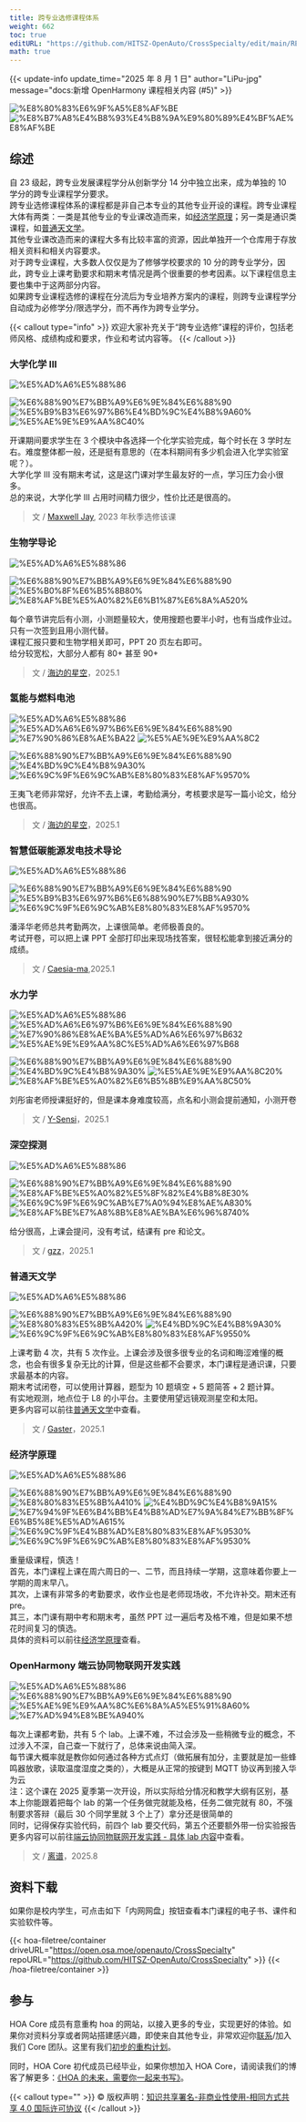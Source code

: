 ```yaml
---
title: 跨专业选修课程体系
weight: 662
toc: true
editURL: "https://github.com/HITSZ-OpenAuto/CrossSpecialty/edit/main/README.md"
math: true
---
```


{{< update-info update_time="2025 年 8 月 1 日" author="LiPu-jpg" message="docs:新增 OpenHarmony 课程相关内容 (#5)" >}}


<!--
1. 通过 [Shields.io](https://shields.io/) 生成如下的徽章，标注课程的基本信息。
2. 请根据课程的具体内容增删仓库的子文件夹。子文件夹建议使用小写英文，并且添加 README.md。
3. 关于课程的描述可以不止以下几个方面，酌情增删。
4. hoa.moe 生成本课程对应页面后，请将页面链接复制到 GitHub 仓库的 About/Website 中。
5. 可以在 GitHub 页面的 About/Topics 中为课程添加话题名称。
-->

<div class="img-div hx-mt-4 hx-flex-row hx-justify-start hx-items-center">

![%E8%80%83%E6%9F%A5%E8%AF%BE](https://img.shields.io/badge/%E8%80%83%E6%9F%A5%E8%AF%BE-green)
![%E8%B7%A8%E4%B8%93%E4%B8%9A%E9%80%89%E4%BF%AE%E8%AF%BE](https://img.shields.io/badge/%E8%B7%A8%E4%B8%93%E4%B8%9A%E9%80%89%E4%BF%AE%E8%AF%BE-lightskyblue)

</div>

## 综述

自 23 级起，跨专业发展课程学分从创新学分 14 分中独立出来，成为单独的 10 学分的跨专业课程学分要求。<br>
跨专业选修课程体系的课程都是非自己本专业的其他专业开设的课程。跨专业课程大体有两类：一类是其他专业的专业课改造而来，如[经济学原理](https://hoa.moe/docs/cross-specialty/chem1012/)；另一类是通识类课程，如[普通天文学](https://hoa.moe/docs/cross-specialty/spst1004/)。<br>
其他专业课改造而来的课程大多有比较丰富的资源，因此单独开一个仓库用于存放相关资料和相关内容要求。<br>
对于跨专业课程，大多数人仅仅是为了修够学校要求的 10 分的跨专业学分，因此，跨专业上课考勤要求和期末考情况是两个很重要的参考因素。以下课程信息主要也集中于这两部分内容。<br>
如果跨专业课程选修的课程在分流后为专业培养方案内的课程，则跨专业课程学分自动成为必修学分/限选学分，而不再作为跨专业学分。

{{< callout type="info" >}}
  欢迎大家补充关于“跨专业选修”课程的评价，包括老师风格、成绩构成和要求，作业和考试内容等。
{{< /callout >}}

### 大学化学 III

<div class="img-div hx-mt-4 hx-flex-row hx-justify-start hx-items-center">

![%E5%AD%A6%E5%88%86](https://img.shields.io/badge/%E5%AD%A6%E5%88%86-2-moccasin)

![%E6%88%90%E7%BB%A9%E6%9E%84%E6%88%90](https://img.shields.io/badge/%E6%88%90%E7%BB%A9%E6%9E%84%E6%88%90-gold)
![%E5%B9%B3%E6%97%B6%E4%BD%9C%E4%B8%9A60%](https://img.shields.io/badge/%E5%B9%B3%E6%97%B6%E4%BD%9C%E4%B8%9A-60%25-wheat)
![%E5%AE%9E%E9%AA%8C40%](https://img.shields.io/badge/%E5%AE%9E%E9%AA%8C-40%25-wheat)

</div>

开课期间要求学生在 3 个模块中各选择一个化学实验完成，每个时长在 3 学时左右。难度整体都一般，还是挺有意思的（在本科期间有多少机会进入化学实验室呢？）。<br>
大学化学 III 没有期末考试，这是这门课对学生最友好的一点，学习压力会小很多。<br>
总的来说，大学化学 III 占用时间精力很少，性价比还是很高的。

> 文 / [Maxwell Jay](https://github.com/MaxwellJay256), 2023 年秋季选修该课

### 生物学导论

<div class="img-div hx-mt-4 hx-flex-row hx-justify-start hx-items-center">

![%E5%AD%A6%E5%88%86](https://img.shields.io/badge/%E5%AD%A6%E5%88%86-2-moccasin)

![%E6%88%90%E7%BB%A9%E6%9E%84%E6%88%90](https://img.shields.io/badge/%E6%88%90%E7%BB%A9%E6%9E%84%E6%88%90-gold)
![%E5%B0%8F%E6%B5%8B80%](https://img.shields.io/badge/%E5%B0%8F%E6%B5%8B-80%25-wheat)
![%E8%AF%BE%E5%A0%82%E6%B1%87%E6%8A%A520%](https://img.shields.io/badge/%E8%AF%BE%E5%A0%82%E6%B1%87%E6%8A%A5-20%25-wheat)

</div>

每个章节讲完后有小测，小测题量较大，使用搜题也要半小时，也有当成作业过。<br>
只有一次签到且用小测代替。<br>
课程汇报只要和生物学相关即可，PPT 20 页左右即可。<br>
给分较宽松，大部分人都有 80+ 甚至 90+

> 文 / [海边的星空](https://)，2025.1

### 氢能与燃料电池

<div class="img-div hx-mt-4 hx-flex-row hx-justify-start hx-items-center">

![%E5%AD%A6%E5%88%86](https://img.shields.io/badge/%E5%AD%A6%E5%88%86-1.5-moccasin)
![%E5%AD%A6%E6%97%B6%E6%9E%84%E6%88%90](https://img.shields.io/badge/%E5%AD%A6%E6%97%B6%E6%9E%84%E6%88%90-gold)
![%E7%90%86%E8%AE%BA22](https://img.shields.io/badge/%E7%90%86%E8%AE%BA-22-wheat)
![%E5%AE%9E%E9%AA%8C2](https://img.shields.io/badge/%E5%AE%9E%E9%AA%8C-2-wheat)

![%E6%88%90%E7%BB%A9%E6%9E%84%E6%88%90](https://img.shields.io/badge/%E6%88%90%E7%BB%A9%E6%9E%84%E6%88%90-gold)
![%E4%BD%9C%E4%B8%9A30%](https://img.shields.io/badge/%E4%BD%9C%E4%B8%9A-40%25-wheat)
![%E6%9C%9F%E6%9C%AB%E8%80%83%E8%AF%9570%](https://img.shields.io/badge/%E6%9C%9F%E6%9C%AB%E8%80%83%E8%AF%95-60%25-wheat)

</div>

王夷飞老师非常好，允许不去上课，考勤给满分，考核要求是写一篇小论文，给分也很高。

> 文 / [海边的星空]()，2025.1

### 智慧低碳能源发电技术导论

<div class="img-div hx-mt-4 hx-flex-row hx-justify-start hx-items-center">

![%E5%AD%A6%E5%88%86](https://img.shields.io/badge/%E5%AD%A6%E5%88%86-2-moccasin)

![%E6%88%90%E7%BB%A9%E6%9E%84%E6%88%90](https://img.shields.io/badge/%E6%88%90%E7%BB%A9%E6%9E%84%E6%88%90-gold)
![%E5%B9%B3%E6%97%B6%E6%88%90%E7%BB%A930%](https://img.shields.io/badge/%E5%B9%B3%E6%97%B6%E6%88%90%E7%BB%A9-30%25-wheat)
![%E6%9C%9F%E6%9C%AB%E8%80%83%E8%AF%9570%](https://img.shields.io/badge/%E6%9C%9F%E6%9C%AB%E8%80%83%E8%AF%95-70%25-wheat)

</div>

潘泽华老师总共考勤两次，上课很简单。老师极善良的。<br>
考试开卷，可以把上课 PPT 全部打印出来现场找答案，很轻松能拿到接近满分的成绩。

> 文 / [Caesia-ma](https://github.com/Caesia-ma/),2025.1

### 水力学

<div class="img-div hx-mt-4 hx-flex-row hx-justify-start hx-items-center">

![%E5%AD%A6%E5%88%86](https://img.shields.io/badge/%E5%AD%A6%E5%88%86-2.5-moccasin)
![%E5%AD%A6%E6%97%B6%E6%9E%84%E6%88%90](https://img.shields.io/badge/%E5%AD%A6%E6%97%B6%E6%9E%84%E6%88%90-gold)
![%E7%90%86%E8%AE%BA%E5%AD%A6%E6%97%B632](https://img.shields.io/badge/%E7%90%86%E8%AE%BA%E5%AD%A6%E6%97%B6-32-wheat)
![%E5%AE%9E%E9%AA%8C%E5%AD%A6%E6%97%B68](https://img.shields.io/badge/%E5%AE%9E%E9%AA%8C%E5%AD%A6%E6%97%B6-8-wheat)

![%E6%88%90%E7%BB%A9%E6%9E%84%E6%88%90](https://img.shields.io/badge/%E6%88%90%E7%BB%A9%E6%9E%84%E6%88%90-gold)
![%E4%BD%9C%E4%B8%9A30%](https://img.shields.io/badge/%E4%BD%9C%E4%B8%9A-30%25-wheat)
![%E5%AE%9E%E9%AA%8C20%](https://img.shields.io/badge/%E5%AE%9E%E9%AA%8C-20%25-wheat)
![%E8%AF%BE%E5%A0%82%E6%B5%8B%E9%AA%8C50%](https://img.shields.io/badge/%E8%AF%BE%E5%A0%82%E6%B5%8B%E9%AA%8C-50%25-wheat)

</div>

刘彤宙老师授课挺好的，但是课本身难度较高，点名和小测会提前通知，小测开卷
    
> 文 / [Y-Sensi](https://github.com/Y-Sensi)，2025.1

### 深空探测

<div class="img-div hx-mt-4 hx-flex-row hx-justify-start hx-items-center">

![%E5%AD%A6%E5%88%86](https://img.shields.io/badge/%E5%AD%A6%E5%88%86-2-moccasin)

![%E6%88%90%E7%BB%A9%E6%9E%84%E6%88%90](https://img.shields.io/badge/%E6%88%90%E7%BB%A9%E6%9E%84%E6%88%90-gold)
![%E8%AF%BE%E5%A0%82%E5%8F%82%E4%B8%8E30%](https://img.shields.io/badge/%E8%AF%BE%E5%A0%82%E5%8F%82%E4%B8%8E-30%25-wheat)
![%E6%9C%9F%E6%9C%AB%E7%A0%94%E8%AE%A830%](https://img.shields.io/badge/%E6%9C%9F%E6%9C%AB%E7%A0%94%E8%AE%A8-30%25-wheat)
![%E8%AF%BE%E7%A8%8B%E8%AE%BA%E6%96%8740%](https://img.shields.io/badge/%E8%AF%BE%E7%A8%8B%E8%AE%BA%E6%96%87-40%25-wheat)

</div>

给分很高，上课会提问，没有考试，结课有 pre 和论文。

> 文 / [gzz](https://github.com/gzz677)，2025.1

### 普通天文学

<div class="img-div hx-mt-4 hx-flex-row hx-justify-start hx-items-center">

![%E5%AD%A6%E5%88%86](https://img.shields.io/badge/%E5%AD%A6%E5%88%86-2-moccasin)

![%E6%88%90%E7%BB%A9%E6%9E%84%E6%88%90](https://img.shields.io/badge/%E6%88%90%E7%BB%A9%E6%9E%84%E6%88%90-gold)
![%E8%80%83%E5%8B%A420%](https://img.shields.io/badge/%E8%80%83%E5%8B%A4-20%25-wheat)
![%E4%BD%9C%E4%B8%9A30%](https://img.shields.io/badge/%E4%BD%9C%E4%B8%9A-30%25-wheat)
![%E6%9C%9F%E6%9C%AB%E8%80%83%E8%AF%9550%](https://img.shields.io/badge/%E6%9C%9F%E6%9C%AB%E8%80%83%E8%AF%95-60%25-wheat)

</div>

上课考勤 4 次，共有 5 次作业。上课会涉及很多很专业的名词和晦涩难懂的概念，也会有很多复杂无比的计算，但是这些都不会要求，本门课程是通识课，只要求最基本的内容。<br>
期末考试闭卷，可以使用计算器，题型为 10 题填空 + 5 题简答 + 2 题计算。<br>
有实地观测，地点位于 L8 的小平台。主要使用望远镜观测星空和太阳。<br>
更多内容可以前往[普通天文学](https://hoa.moe/docs/cross-specialty/spst1004/)中查看。

> 文 / [Gaster](https://github.com/WDGaster703)，2025.1

### 经济学原理

<div class="img-div hx-mt-4 hx-flex-row hx-justify-start hx-items-center">

![%E5%AD%A6%E5%88%86](https://img.shields.io/badge/%E5%AD%A6%E5%88%86-4-moccasin)

![%E6%88%90%E7%BB%A9%E6%9E%84%E6%88%90](https://img.shields.io/badge/%E6%88%90%E7%BB%A9%E6%9E%84%E6%88%90-gold)
![%E8%80%83%E5%8B%A410%](https://img.shields.io/badge/%E8%80%83%E5%8B%A4-10%25-wheat)
![%E4%BD%9C%E4%B8%9A15%](https://img.shields.io/badge/%E4%BD%9C%E4%B8%9A-15%25-wheat)
![%E7%94%9F%E6%B4%BB%E4%B8%AD%E7%9A%84%E7%BB%8F%E6%B5%8E%E5%AD%A615%](https://img.shields.io/badge/%E7%94%9F%E6%B4%BB%E4%B8%AD%E7%9A%84%E7%BB%8F%E6%B5%8E%E5%AD%A6-15%25-wheat)
![%E6%9C%9F%E4%B8%AD%E8%80%83%E8%AF%9530%](https://img.shields.io/badge/%E6%9C%9F%E4%B8%AD%E8%80%83%E8%AF%95-30%25-wheat)
![%E6%9C%9F%E6%9C%AB%E8%80%83%E8%AF%9530%](https://img.shields.io/badge/%E6%9C%9F%E6%9C%AB%E8%80%83%E8%AF%95-30%25-wheat)

</div>

重量级课程，慎选！<br>
首先，本门课程上课在周六周日的一、二节，而且持续一学期，这意味着你要上一学期的周末早八。<br>
其次，上课有非常多的考勤要求，收作业也是老师现场收，不允许补交。期末还有 pre。<br>
其三，本门课有期中考和期末考，虽然 PPT 过一遍后考及格不难，但是如果不想花时间复习的慎选。<br>
具体的资料可以前往[经济学原理](https://hoa.moe/docs/cross-specialty/econ2005f/)查看。

### OpenHarmony 端云协同物联网开发实践

<div class="img-div hx-mt-4 hx-flex-row hx-justify-start hx-items-center">

![%E5%AD%A6%E5%88%86](https://img.shields.io/badge/%E5%AD%A6%E5%88%86-1-moccasin)
![%E6%88%90%E7%BB%A9%E6%9E%84%E6%88%90](https://img.shields.io/badge/%E6%88%90%E7%BB%A9%E6%9E%84%E6%88%90-gold)
![%E5%AE%9E%E9%AA%8C%E6%8A%A5%E5%91%8A60%](https://img.shields.io/badge/%E5%AE%9E%E9%AA%8C%E6%8A%A5%E5%91%8A-60%25-wheat)
![%E7%AD%94%E8%BE%A940%](https://img.shields.io/badge/%E7%AD%94%E8%BE%A9-40%25-wheat)

</div>

每次上课都考勤，共有 5 个 lab。上课不难，不过会涉及一些稍微专业的概念，不过涉入不深，自己查一下就行了，总体来说由简入深。<br>
每节课大概率就是教你如何通过各种方式点灯（做拓展有加分，主要就是加一些蜂鸣器放歌，读取温度湿度之类的），大概是从正常的按键到 MQTT 协议再到接入华为云<br>
注：这个课在 2025 夏季第一次开设，所以实际给分情况和教学大纲有区别，基本上你能跟着把每个 lab 的第一个任务做完就能及格，任务二做完就有 80，不强制要求答辩（最后 30 个同学里就 3 个上了）拿分还是很简单的<br>
同时，记得保存实验代码，前四个 lab 要交代码，第五个还要额外带一份实验报告<br>
更多内容可以前往[端云协同物联网开发实践 - 具体 lab 内容](https://ohiot.p.cs-lab.top/)中查看。

> 文 / [离谱](https://github.com/LiPu-jpg)，2025.8
## 资料下载

如果你是校内学生，可点击如下「内网网盘」按钮查看本门课程的电子书、课件和实验软件等。

{{< hoa-filetree/container driveURL="https://open.osa.moe/openauto/CrossSpecialty" repoURL="https://github.com/HITSZ-OpenAuto/CrossSpecialty" >}}
{{< /hoa-filetree/container >}}

## 参与

HOA Core 成员有意重构 hoa 的网站，以接入更多的专业，实现更好的体验。如果你对资料分享或者网站搭建感兴趣，即使来自其他专业，非常欢迎你[联系](mailto:hi@hoa.moe)/加入我们 Core 团队。这里有我们[初步的重构计划](https://historical-mousepad-286.notion.site/HOA-1f71751ad5fe80978c70d9e32330d7e6)。

同时，HOA Core 初代成员已经毕业，如果你想加入 HOA Core，请阅读我们的博客了解更多：[《HOA 的未来，需要你一起来书写》](https://hoa.moe/news/future-of-hoa)。

{{< callout type="" >}}
  © 版权声明：[知识共享署名-非商业性使用-相同方式共享 4.0 国际许可协议](https://creativecommons.org/licenses/by-nc-sa/4.0/)
{{< /callout >}}

